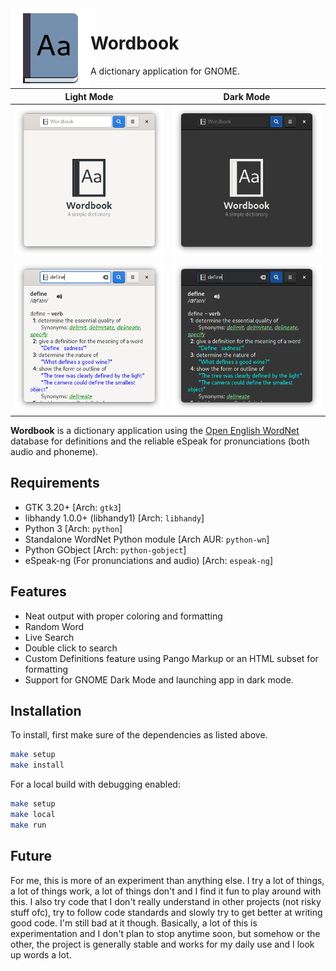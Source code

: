 <img height="128" src="data/icons/com.github.fushinari.Wordbook.svg" align="left"/>

# Wordbook

A dictionary application for GNOME.

Light Mode                                 |  Dark Mode
:-----------------------------------------:|:--------------------------------------------:
![Welcome screen](images/ss.png?raw=true)  |  ![Welcome screen](images/ss1.png?raw=true)
![Searching](images/ss2.png?raw=true)      |  ![Searching](images/ss3.png?raw=true)

**Wordbook** is a dictionary application using the [Open English WordNet](https://github.com/globalwordnet/english-wordnet) database for definitions and the reliable eSpeak for pronunciations (both audio and phoneme).

## Requirements

* GTK 3.20+ [Arch: `gtk3`]
* libhandy 1.0.0+ (libhandy1) [Arch: `libhandy`]
* Python 3 [Arch: `python`]
* Standalone WordNet Python module [Arch AUR: `python-wn`]
* Python GObject [Arch: `python-gobject`]
* eSpeak-ng (For pronunciations and audio) [Arch: `espeak-ng`]

## Features

* Neat output with proper coloring and formatting
* Random Word
* Live Search
* Double click to search
* Custom Definitions feature using Pango Markup or an HTML subset for formatting
* Support for GNOME Dark Mode and launching app in dark mode.

## Installation

To install, first make sure of the dependencies as listed above.

```bash
make setup
make install
```

For a local build with debugging enabled:

```bash
make setup
make local
make run
```

## Future

For me, this is more of an experiment than anything else. I try a lot of things, a lot of things work, a lot of things don't and I find it fun to play around with this. I also try code that I don't really understand in other projects (not risky stuff ofc), try to follow code standards and slowly try to get better at writing good code. I'm still bad at it though. Basically, a lot of this is experimentation and I don't plan to stop anytime soon, but somehow or the other, the project is generally stable and works for my daily use and I look up words a lot.
